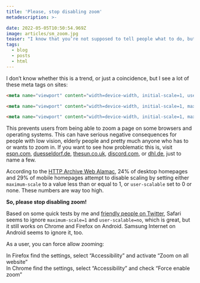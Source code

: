```yaml
---
title: 'Please, stop disabling zoom'
metadescription: >-

date: 2022-05-05T10:50:54.969Z
image: articles/sm_zoom.jpg
teaser: "I know that you’re not supposed to tell people what to do, but in this particular case I’m really tempted because recently I’ve noticed that a lot of websites are preventing users on mobile to zoom."
tags:
  - blog
  - posts
  - html
---
```


I don’t know whether this is a trend, or just a coincidence, but I see a lot of these meta tags on sites:

```html
<meta name="viewport" content="width=device-width, initial-scale=1, user-scalable=no"> 
```

```html
<meta name="viewport" content="width=device-width, initial-scale=1, maximum-scale=1"> 
```

```html
<meta name="viewport" content="width=device-width, initial-scale=1, maximum-scale=1, user-scalable=no"> 
```

This prevents users from being able to zoom a page on some browsers and operating systems. This can have serious negative consequences for people with low vision, elderly people and pretty much anyone who has to or wants to zoom in. If you want to see how problematic this is, visit [espn.com](https://www.espn.com), [duesseldorf.de](https://www.duesseldorf.de), [thesun.co.uk](https://www.thesun.co.uk), [discord.com](https://www.discord.com), or [dhl.de](https://www.dhl.de), just to name a few.

According to the [HTTP Archive Web Alamac](https://almanac.httparchive.org/en/2021/accessibility#zooming-and-scaling), 24% of desktop homepages and 29% of mobile homepages attempt to disable scaling by setting either `maximum-scale` to a value less than or equal to 1, or `user-scalable` set to 0 or none. These numbers are way too high.

**So, please stop disabling zoom!**

Based on some quick tests by me and [friendly people on Twitter](https://twitter.com/mmatuzo/status/1522107174230573056), Safari seems to ignore `maximum-scale=1` and `user-scalable=no`, which is great, but it still works on Chrome and Firefox on Android. Samsung Internet on Android seems to ignore it, too.

As a user, you can force allow zooming: 

In Firefox find the settings, select “Accessibility” and activate “Zoom on all website”  
In Chrome find the settings, select “Accessibility” and check “Force enable zoom”